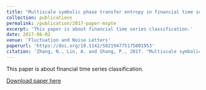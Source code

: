 ```yaml
---
title: "Multiscale symbolic phase transfer entropy in financial time series classification"
collection: publications
permalink: /publication/2017-paper-mspte
excerpt: 'This paper is about financial time series classification.'
date: 2017-06-02
venue: 'Fluctuation and Noise Letters'
paperurl: 'https://doi.org/10.1142/S02194775175001953'
citation: 'Zhang, N., Lin, A. and Shang, P., 2017. "Multiscale symbolic phase transfer entropy in financial time series classification." <i>Fluctuation and Noise Letters</i>. 16(02), p.1750019.'
---
```

This paper is about financial time series classification.

[Download paper here](http://ningningzhang-nina.github.io/files/mspte.pdf)

